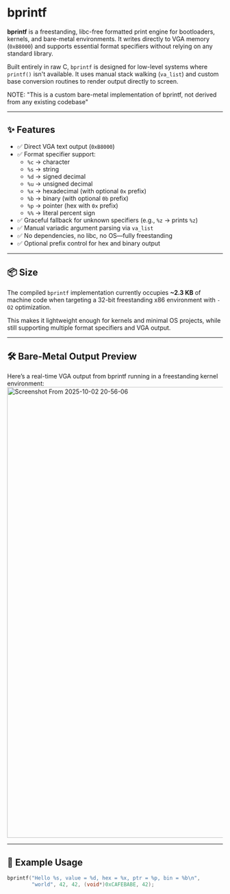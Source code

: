 # bprintf

**bprintf** is a freestanding, libc-free formatted print engine for bootloaders, kernels, and bare-metal environments. It writes directly to VGA memory (`0xB8000`) and supports essential format specifiers without relying on any standard library.

Built entirely in raw C, `bprintf` is designed for low-level systems where `printf()` isn't available. It uses manual stack walking (`va_list`) and custom base conversion routines to render output directly to screen.

NOTE: "This is a custom bare-metal implementation of bprintf, not derived from any existing codebase"

---

## ✨ Features

- ✅ Direct VGA text output (`0xB8000`)
- ✅ Format specifier support:
  - `%c` → character
  - `%s` → string
  - `%d` → signed decimal
  - `%u` → unsigned decimal
  - `%x` → hexadecimal (with optional `0x` prefix)
  - `%b` → binary (with optional `0b` prefix)
  - `%p` → pointer (hex with `0x` prefix)
  - `%%` → literal percent sign
- ✅ Graceful fallback for unknown specifiers (e.g., `%z` → prints `%z`)
- ✅ Manual variadic argument parsing via `va_list`
- ✅ No dependencies, no libc, no OS—fully freestanding
- ✅ Optional prefix control for hex and binary output

---

## 📦 Size

The compiled `bprintf` implementation currently occupies **~2.3 KB** of machine code when targeting a 32-bit freestanding x86 environment with `-O2` optimization.

This makes it lightweight enough for kernels and minimal OS projects, while still supporting multiple format specifiers and VGA output.

---

## 🛠️ Bare-Metal Output Preview
Here’s a real-time VGA output from bprintf running in a freestanding kernel environment:
<img width="1920" height="1052" alt="Screenshot From 2025-10-02 20-56-06" src="https://github.com/user-attachments/assets/62c15f3e-2535-49bf-83ba-2857cbe406bc" />

---

## 🧠 Example Usage

```c
bprintf("Hello %s, value = %d, hex = %x, ptr = %p, bin = %b\n",
        "world", 42, 42, (void*)0xCAFEBABE, 42);


